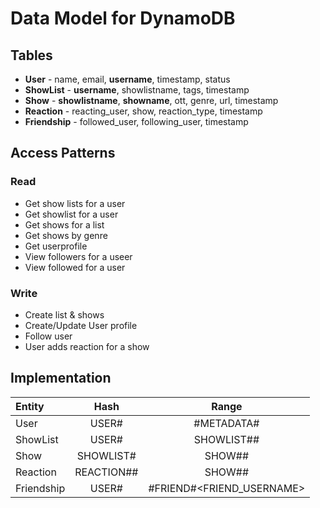 # Data Model for DynamoDB

## Tables
* **User** - name, email, **username**, timestamp, status
* **ShowList** - **username**, showlistname, tags, timestamp 
* **Show** - **showlistname**, **showname**, ott, genre, url, timestamp
* **Reaction** - reacting_user, show, reaction_type, timestamp
* **Friendship** - followed_user, following_user, timestamp

## Access Patterns 
### Read
* Get show lists for a user 
* Get showlist for a user 
* Get shows for a list 
* Get shows by genre 
* Get userprofile
* View followers for a useer 
* View followed for a user 

### Write
* Create list & shows 
* Create/Update User profile 
* Follow user 
* User adds reaction for a show 

## Implementation 
| Entity        | Hash           | Range  |
| :------------- |:-------------:|:-----:|
| User    | USER#<USERNAME> | #METADATA#<USERNAME> |
| ShowList     | USER#<USERNAME>      | SHOWLIST#<USERNAME>#<LISTNAME> |
| Show | SHOWLIST#<LISTNAME> | SHOW#<LISTNAME>#<SHOWNAME> |
| Reaction | REACTION#<LISTNAME>#<TYPE>     | SHOW#<LISTNAME>#<TIMESTAMP> |
| Friendship | USER#<USERNAME>      | #FRIEND#<FRIEND_USERNAME> |

